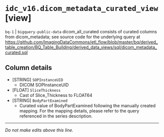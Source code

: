 # `idc_v16.dicom_metadata_curated_view` [view]
`bq-1` | `bigquery-public-data`
dicom_all_curated consists of curated columns from dicom_metadata; see source code for the underlying query at https://github.com/ImagingDataCommons/etl_flow/blob/master/bq/derived_table_creation/BQ_Table_Building/derived_data_views/sql/dicom_metadata_curated.sql

## Column details
* [STRING]    `SOPInstanceUID`
  - DICOM SOPInstanceUID
* [FLOAT]     `SliceThickness`
  - Cast of Slice_Thickness to FLOAT64
* [STRING]    `BodyPartExamined`
  - Curated value of BodyPartExamined following the manually created mapping. For the mapping details, please refer to the query referenced in the series description.

-------------------------------------------------------------------------------
*Do not make edits above this line.*
